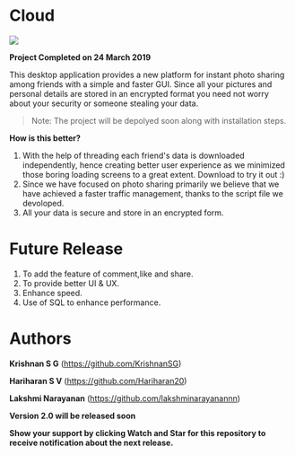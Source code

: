 # Cloud

![](https://github.com/KrishnanSG/Cloud/blob/master/Final_Logo.png)

**Project Completed on 24 March 2019**

This desktop application provides a new platform for instant photo sharing among friends with a simple and faster GUI. Since all your pictures and personal details are stored in an encrypted format you need not worry about your security or someone stealing your data.


> Note: The project will be depolyed soon along with installation steps.


**How is this better?**

1. With the help of threading each friend's data is downloaded independently, hence creating better user experience as we minimized those boring loading screens to a great extent. Download to try it out :) 
2. Since we have focused on photo sharing primarily we believe that we have achieved a faster traffic management, thanks to the script file we devoloped.
3. All your data is secure and store in an encrypted form.

# Future Release
1. To add the feature of comment,like and share. 
2. To provide better UI & UX.
3. Enhance speed.
4. Use of SQL to enhance performance.

# Authors

**Krishnan S G**    (https://github.com/KrishnanSG)

**Hariharan S V**  (https://github.com/Hariharan20)

**Lakshmi Narayanan**  (https://github.com/lakshminarayanannn)

**Version 2.0 will be released soon**

**Show your support by clicking Watch and Star for this repository to receive notification about the next release.**
